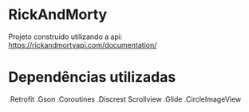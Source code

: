# RickAndMorty

Projeto construido utilizando a api: https://rickandmortyapi.com/documentation/

<h1>Dependências utilizadas</h1>

  .Retrofit
  .Gson
  .Coroutines
  .Discrest Scrollview
  .Glide
  .CircleImageView
